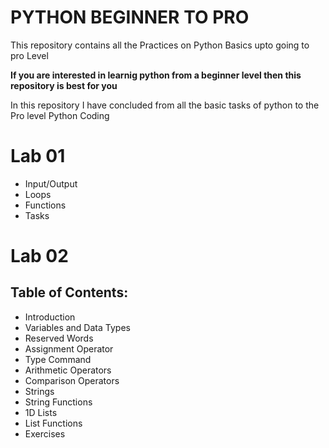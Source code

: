 # PYTHON BEGINNER TO PRO
This repository contains all the Practices on Python Basics upto going to pro Level

**If you are interested in learnig python from a beginner level then this repository is best for you**

In this repository I have concluded from all the basic tasks of python to the Pro level Python Coding

# Lab 01

* Input/Output
* Loops
* Functions
* Tasks

# Lab 02

## Table of Contents:
* Introduction
* Variables and Data Types
* Reserved Words
* Assignment Operator
* Type Command
* Arithmetic Operators
* Comparison Operators
* Strings
* String Functions
* 1D Lists
* List Functions
* Exercises
